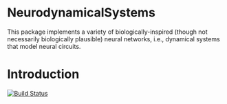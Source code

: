# NeurodynamicalSystems

This package implements a variety of biologically-inspired (though not necessarily biologically plausible) neural networks, i.e., dynamical systems that model neural circuits. 

# Introduction
[![Build Status](https://github.com/EliSmith45/NeurodynamicalSystems.jl/actions/workflows/CI.yml/badge.svg?branch=master)](https://github.com/EliSmith45/NeurodynamicalSystems.jl/actions/workflows/CI.yml?query=branch%3Amaster)

